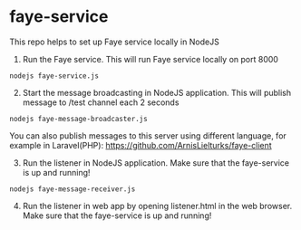 # faye-service

This repo helps to set up Faye service locally in NodeJS

1. Run the Faye service. This will run Faye service locally on port 8000
```NodeJS
nodejs faye-service.js
```

2. Start the message broadcasting in NodeJS application. This will publish message to /test channel each 2 seconds
```NodeJS
nodejs faye-message-broadcaster.js
```
You can also publish messages to this server using different language, for example in Laravel(PHP): https://github.com/ArnisLielturks/faye-client

3. Run the listener in NodeJS application. Make sure that the faye-service is up and running!
```NodeJS
nodejs faye-message-receiver.js
```

4. Run the listener in web app by opening listener.html in the web browser. Make sure that the faye-service is up and running!
